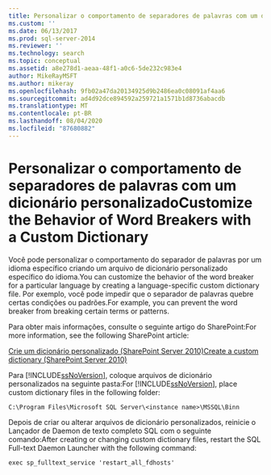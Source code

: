 ```yaml
---
title: Personalizar o comportamento de separadores de palavras com um dicionário personalizado | Microsoft Docs
ms.custom: ''
ms.date: 06/13/2017
ms.prod: sql-server-2014
ms.reviewer: ''
ms.technology: search
ms.topic: conceptual
ms.assetid: a8e278d1-aeaa-48f1-a0c6-5de232c983e4
author: MikeRayMSFT
ms.author: mikeray
ms.openlocfilehash: 9fb02a47da20134925d9b2486ea0c08091af4aa6
ms.sourcegitcommit: ad4d92dce894592a259721a1571b1d8736abacdb
ms.translationtype: MT
ms.contentlocale: pt-BR
ms.lasthandoff: 08/04/2020
ms.locfileid: "87680882"
---
```

# <a name="customize-the-behavior-of-word-breakers-with-a-custom-dictionary"></a><span data-ttu-id="af476-102">Personalizar o comportamento de separadores de palavras com um dicionário personalizado</span><span class="sxs-lookup"><span data-stu-id="af476-102">Customize the Behavior of Word Breakers with a Custom Dictionary</span></span>
  <span data-ttu-id="af476-103">Você pode personalizar o comportamento do separador de palavras por um idioma específico criando um arquivo de dicionário personalizado específico do idioma.</span><span class="sxs-lookup"><span data-stu-id="af476-103">You can customize the behavior of the word breaker for a particular language by creating a language-specific custom dictionary file.</span></span> <span data-ttu-id="af476-104">Por exemplo, você pode impedir que o separador de palavras quebre certas condições ou padrões.</span><span class="sxs-lookup"><span data-stu-id="af476-104">For example, you can prevent the word breaker from breaking certain terms or patterns.</span></span>  
  
 <span data-ttu-id="af476-105">Para obter mais informações, consulte o seguinte artigo do SharePoint:</span><span class="sxs-lookup"><span data-stu-id="af476-105">For more information, see the following SharePoint article:</span></span>  
  
 [<span data-ttu-id="af476-106">Crie um dicionário personalizado (SharePoint Server 2010)</span><span class="sxs-lookup"><span data-stu-id="af476-106">Create a custom dictionary (SharePoint Server 2010)</span></span>](https://go.microsoft.com/fwlink/?LinkId=215011)  
  
 <span data-ttu-id="af476-107">Para [!INCLUDE[ssNoVersion](../../includes/ssnoversion-md.md)], coloque arquivos de dicionário personalizados na seguinte pasta:</span><span class="sxs-lookup"><span data-stu-id="af476-107">For [!INCLUDE[ssNoVersion](../../includes/ssnoversion-md.md)], place custom dictionary files in the following folder:</span></span>  
  
 `C:\Program Files\Microsoft SQL Server\<instance name>\MSSQL\Binn`  
  
 <span data-ttu-id="af476-108">Depois de criar ou alterar arquivos de dicionário personalizados, reinicie o Lançador de Daemon de texto completo SQL com o seguinte comando:</span><span class="sxs-lookup"><span data-stu-id="af476-108">After creating or changing custom dictionary files, restart the SQL Full-text Daemon Launcher with the following command:</span></span>  
  
 `exec sp_fulltext_service 'restart_all_fdhosts'`  
  
  
